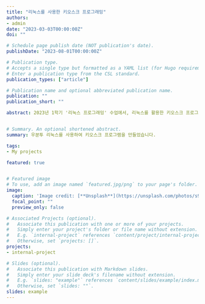 ```yaml
---
title: "리눅스를 사용한 키오스크 프로그래밍"
authors:
- admin
date: "2023-03-03T00:00:00Z"
doi: ""

# Schedule page publish date (NOT publication's date).
publishDate: "2023-08-01T00:00:00Z"

# Publication type.
# Accepts a single type but formatted as a YAML list (for Hugo requirements).
# Enter a publication type from the CSL standard.
publication_types: ["article"]

# Publication name and optional abbreviated publication name.
publication: ""
publication_short: ""

abstract: 2023년 1학기 '리눅스 프로그래밍' 수업에서, 리눅스를 활용한 키오스크 프로그램을 만드는 팀 프로젝트를 진행했습니다. 우리가 만든 키오스크 프로그램은 리눅스 기반의 서버-클라이언트 모델로 구현된 시스템입니다. 서버와 클라이언트 간의 상호작용을 통해 키오스크를 관리하고 사용할 수 있습니다. 시스템콜을 이용한 프로그래밍과 네트워크 통신의 개념을 잘 이해할 수 있었습니다. 


# Summary. An optional shortened abstract.
summary: 우분투 리눅스를 사용하여 키오스크 프로그램을 만들었습니다.

tags:
- My projects

featured: true


# Featured image
# To use, add an image named `featured.jpg/png` to your page's folder. 
image: 
  caption: 'Image credit: [**Unsplash**](https://unsplash.com/photos/s9CC2SKySJM)'
  focal_point: ""
  preview_only: false

# Associated Projects (optional).
#   Associate this publication with one or more of your projects.
#   Simply enter your project's folder or file name without extension.
#   E.g. `internal-project` references `content/project/internal-project/index.md`.
#   Otherwise, set `projects: []`.
projects:
- internal-project

# Slides (optional).
#   Associate this publication with Markdown slides.
#   Simply enter your slide deck's filename without extension.
#   E.g. `slides: "example"` references `content/slides/example/index.md`.
#   Otherwise, set `slides: ""`.
slides: example
---
```

